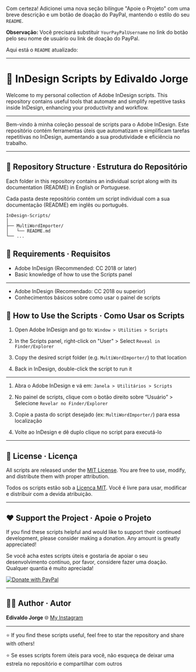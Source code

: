 Com certeza! Adicionei uma nova seção bilíngue "Apoie o Projeto" com uma breve descrição e um botão de doação do PayPal, mantendo o estilo do seu `README`.

**Observação:** Você precisará substituir `YourPayPalUsername` no link do botão pelo seu nome de usuário ou link de doação do PayPal.

Aqui está o `README` atualizado:

---

# 🎨 InDesign Scripts by Edivaldo Jorge

Welcome to my personal collection of Adobe InDesign scripts. This repository contains useful tools that automate and simplify repetitive tasks inside InDesign, enhancing your productivity and workflow.

---

Bem-vindo à minha coleção pessoal de scripts para o Adobe InDesign. Este repositório contém ferramentas úteis que automatizam e simplificam tarefas repetitivas no InDesign, aumentando a sua produtividade e eficiência no trabalho.

---

## 📁 Repository Structure · Estrutura do Repositório

Each folder in this repository contains an individual script along with its documentation (README) in English or Portuguese.

Cada pasta deste repositório contém um script individual com a sua documentação (README) em inglês ou português.

```
InDesign-Scripts/
│
├── MultiWordImporter/
│   └── README.md
└── ...
```

## 🧰 Requirements · Requisitos

- Adobe InDesign (Recommended: CC 2018 or later)
- Basic knowledge of how to use the Scripts panel

---

- Adobe InDesign (Recomendado: CC 2018 ou superior)
- Conhecimentos básicos sobre como usar o painel de scripts

## 🚀 How to Use the Scripts · Como Usar os Scripts

1. Open Adobe InDesign and go to:
   `Window > Utilities > Scripts`

2. In the Scripts panel, right-click on "User" >
   Select `Reveal in Finder/Explorer`

3. Copy the desired script folder (e.g. `MultiWordImporter/`) to that location

4. Back in InDesign, double-click the script to run it

---

1. Abra o Adobe InDesign e vá em:
   `Janela > Utilitários > Scripts`

2. No painel de scripts, clique com o botão direito sobre “Usuário” >
   Selecione `Revelar no Finder/Explorer`

3. Copie a pasta do script desejado (ex: `MultiWordImporter/`) para essa localização

4. Volte ao InDesign e dê duplo clique no script para executá-lo

---

## 📜 License · Licença

All scripts are released under the [MIT License](https://opensource.org/licenses/MIT).
You are free to use, modify, and distribute them with proper attribution.

Todos os scripts estão sob a [Licença MIT](https://opensource.org/licenses/MIT).
Você é livre para usar, modificar e distribuir com a devida atribuição.

---

## ❤️ Support the Project · Apoie o Projeto

If you find these scripts helpful and would like to support their continued development, please consider making a donation. Any amount is greatly appreciated!

Se você acha estes scripts úteis e gostaria de apoiar o seu desenvolvimento contínuo, por favor, considere fazer uma doação. Qualquer quantia é muito apreciada!

[![Donate with PayPal](https://www.paypalobjects.com/en_US/i/btn/btn_donateCC_LG.gif)](https://paypal.me/jorgeedvaldo)

---

## 👨‍💻 Author · Autor

**Edivaldo Jorge**
🌐 [My Instagram](https://www.instagram.com/jorgeedvaldo)

---

⭐️ If you find these scripts useful, feel free to star the repository and share with others!

⭐️ Se esses scripts forem úteis para você, não esqueça de deixar uma estrela no repositório e compartilhar com outros
